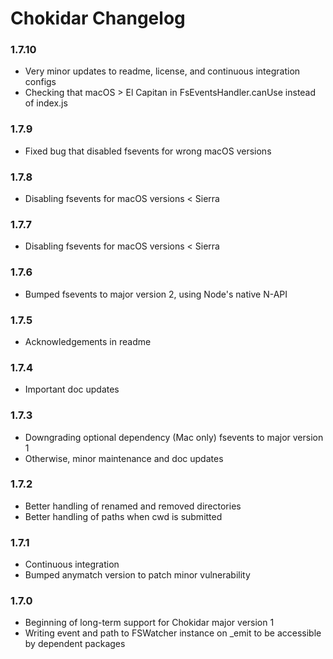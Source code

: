 # Chokidar Changelog

### 1.7.10
* Very minor updates to readme, license, and continuous integration configs
* Checking that macOS > El Capitan in FsEventsHandler.canUse instead of index.js

### 1.7.9
* Fixed bug that disabled fsevents for wrong macOS versions

### 1.7.8
* Disabling fsevents for macOS versions < Sierra

### 1.7.7
* Disabling fsevents for macOS versions < Sierra

### 1.7.6
* Bumped fsevents to major version 2, using Node's native N-API

### 1.7.5
* Acknowledgements in readme

### 1.7.4
* Important doc updates

### 1.7.3
* Downgrading optional dependency (Mac only) fsevents to major version 1
* Otherwise, minor maintenance and doc updates

### 1.7.2
* Better handling of renamed and removed directories
* Better handling of paths when cwd is submitted

### 1.7.1
* Continuous integration
* Bumped anymatch version to patch minor vulnerability

### 1.7.0
* Beginning of long-term support for Chokidar major version 1
* Writing event and path to FSWatcher instance on \_emit to be accessible by dependent packages
